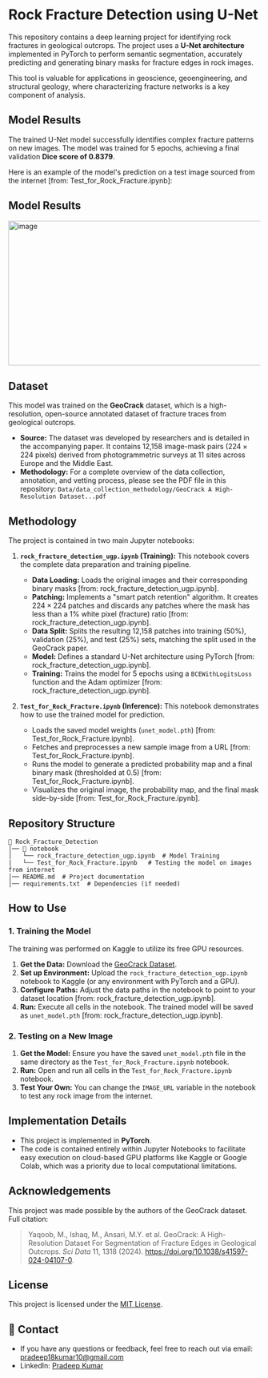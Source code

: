 # Rock Fracture Detection using U-Net

This repository contains a deep learning project for identifying rock fractures in geological outcrops. The project uses a **U-Net architecture** implemented in PyTorch to perform semantic segmentation, accurately predicting and generating binary masks for fracture edges in rock images.

This tool is valuable for applications in geoscience, geoengineering, and structural geology, where characterizing fracture networks is a key component of analysis.

## Model Results

The trained U-Net model successfully identifies complex fracture patterns on new images. The model was trained for 5 epochs, achieving a final validation **Dice score of 0.8379**.

Here is an example of the model's prediction on a test image sourced from the internet [from: Test_for_Rock_Fracture.ipynb]:

## Model Results

<img width="1125" height="289" alt="image" src="https://github.com/user-attachments/assets/6ebcf8df-98fe-4302-ae27-ef0ff504b547" />


## Dataset

This model was trained on the **GeoCrack** dataset, which is a high-resolution, open-source annotated dataset of fracture traces from geological outcrops.

* **Source:** The dataset was developed by researchers and is detailed in the accompanying paper. It contains 12,158 image-mask pairs ($224 \times 224$ pixels) derived from photogrammetric surveys at 11 sites across Europe and the Middle East.
* **Methodology:** For a complete overview of the data collection, annotation, and vetting process, please see the PDF file in this repository:
    `Data/data_collection_methodology/GeoCrack A High-Resolution Dataset...pdf` 

## Methodology

The project is contained in two main Jupyter notebooks:

1.  **`rock_fracture_detection_ugp.ipynb` (Training):** This notebook covers the complete data preparation and training pipeline.
    * **Data Loading:** Loads the original images and their corresponding binary masks [from: rock_fracture_detection_ugp.ipynb].
    * **Patching:** Implements a "smart patch retention" algorithm. It creates $224 \times 224$ patches and discards any patches where the mask has less than a 1% white pixel (fracture) ratio [from: rock_fracture_detection_ugp.ipynb].
    * **Data Split:** Splits the resulting 12,158 patches into training (50%), validation (25%), and test (25%) sets, matching the split used in the GeoCrack paper.
    * **Model:** Defines a standard U-Net architecture using PyTorch [from: rock_fracture_detection_ugp.ipynb].
    * **Training:** Trains the model for 5 epochs using a `BCEWithLogitsLoss` function and the Adam optimizer [from: rock_fracture_detection_ugp.ipynb].

2.  **`Test_for_Rock_Fracture.ipynb` (Inference):** This notebook demonstrates how to use the trained model for prediction.
    * Loads the saved model weights (`unet_model.pth`) [from: Test_for_Rock_Fracture.ipynb].
    * Fetches and preprocesses a new sample image from a URL [from: Test_for_Rock_Fracture.ipynb].
    * Runs the model to generate a predicted probability map and a final binary mask (thresholded at 0.5) [from: Test_for_Rock_Fracture.ipynb].
    * Visualizes the original image, the probability map, and the final mask side-by-side [from: Test_for_Rock_Fracture.ipynb].

## **Repository Structure**
```
📂 Rock_Fracture_Detection
│── 📂 notebook
│   └── rock_fracture_detection_ugp.ipynb  # Model Training
|   └── Test_for_Rock_Fracture.ipynb   # Testing the model on images from internet
│── README.md  # Project documentation
│── requirements.txt  # Dependencies (if needed)
```

## How to Use

### 1. Training the Model

The training was performed on Kaggle to utilize its free GPU resources.

1.  **Get the Data:** Download the [GeoCrack Dataset](https://doi.org/10.7910/DVN/E4OXHQ).
2.  **Set up Environment:** Upload the `rock_fracture_detection_ugp.ipynb` notebook to Kaggle (or any environment with PyTorch and a GPU).
3.  **Configure Paths:** Adjust the data paths in the notebook to point to your dataset location [from: rock_fracture_detection_ugp.ipynb].
4.  **Run:** Execute all cells in the notebook. The trained model will be saved as `unet_model.pth` [from: rock_fracture_detection_ugp.ipynb].

### 2. Testing on a New Image

1.  **Get the Model:** Ensure you have the saved `unet_model.pth` file in the same directory as the `Test_for_Rock_Fracture.ipynb` notebook.
2.  **Run:** Open and run all cells in the `Test_for_Rock_Fracture.ipynb` notebook.
3.  **Test Your Own:** You can change the `IMAGE_URL` variable in the notebook to test any rock image from the internet.
## Implementation Details

* This project is implemented in **PyTorch**.
* The code is contained entirely within Jupyter Notebooks to facilitate easy execution on cloud-based GPU platforms like Kaggle or Google Colab, which was a priority due to local computational limitations.

## Acknowledgements

This project was made possible by the authors of the GeoCrack dataset. Full citation:

> Yaqoob, M., Ishaq, M., Ansari, M.Y. et al. GeoCrack: A High-Resolution Dataset For Segmentation of Fracture Edges in Geological Outcrops. *Sci Data* 11, 1318 (2024). https://doi.org/10.1038/s41597-024-04107-0.


## License
This project is licensed under the [MIT License](LICENSE).

## 📧 Contact
- If you have any questions or feedback, feel free to reach out via email: pradeep18kumar10@gmail.com  
- LinkedIn: [Pradeep Kumar](https://www.linkedin.com/in/pradeep-kumar-bba090320/)


